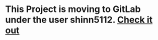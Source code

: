 # This Project is moving to GitLab under the user shinn5112. [Check it out](https://gitlab.com/shinn5112)
